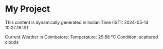 # My Project

This content is dynamically generated in Indian Time (IST): 2024-05-13 10:27:18 IST


Current Weather in Coimbatore:
Temperature: 29.88 °C
Condition: scattered clouds
